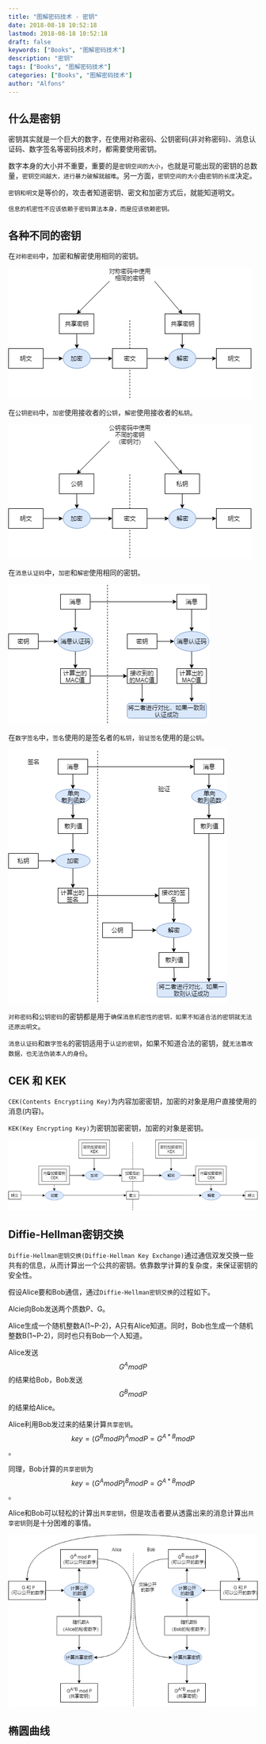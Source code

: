 ```yaml
---
title: "图解密码技术 - 密钥"
date: 2018-08-18 10:52:18
lastmod: 2018-08-18 10:52:18
draft: false
keywords: ["Books", "图解密码技术"]
description: "密钥"
tags: ["Books", "图解密码技术"]
categories: ["Books", "图解密码技术"]
author: "Alfons"
---
```


## 什么是密钥

密钥其实就是一个巨大的数字，在使用对称密码、公钥密码(非对称密码)、消息认证码、数字签名等密码技术时，都需要使用密钥。

数字本身的大小并不重要，重要的是`密钥空间的大小`，也就是可能出现的密钥的总数量，`密钥空间越大，进行暴力破解就越难`。另一方面，`密钥空间的大小`由`密钥的长度`决定。

`密钥和明文`是等价的，攻击者知道密钥、密文和加密方式后，就能知道明文。

`信息的机密性不应该依赖于密码算法本身，而是应该依赖密钥。`

<!--more-->

## 各种不同的密钥

在`对称密码`中，加密和解密使用相同的密钥。

![11-Symmetric-Cipher](/images/Books/ProfessionBooks/图解密码技术/11-Symmetric-Cipher.png)

在`公钥密码`中，`加密`使用接收者的`公钥`，`解密`使用接收者的`私钥`。

![11-Public-Key](/images/Books/ProfessionBooks/图解密码技术/11-Public-Key.png)

在`消息认证码`中，`加密`和`解密`使用相同的密钥。

![11-Authentication-Code](/images/Books/ProfessionBooks/图解密码技术/11-Authentication-Code.png)

在`数字签名`中，`签名`使用的是签名者的`私钥`，`验证签名`使用的是`公钥`。

![11-Digital-Signature](/images/Books/ProfessionBooks/图解密码技术/11-Digital-Signature.png)

`对称密码`和`公钥密码`的密钥都是用于`确保消息机密性的密钥，如果不知道合法的密钥就无法还原出明文`。

`消息认证码`和`数字签名`的密钥适用于`认证的密钥`，如果不知道合法的密钥，就`无法篡改数据，也无法伪装本人的身份`。

## CEK 和 KEK

`CEK(Contents Encryptiing Key)`为内容加密密钥，加密的对象是用户直接使用的消息(内容)。

`KEK(Key Encrypting Key)`为密钥加密密钥，加密的对象是密钥。

![11-CEK-KEK](/images/Books/ProfessionBooks/图解密码技术/11-CEK-KEK.png)

## Diffie-Hellman密钥交换

`Diffie-Hellman密钥交换(Diffie-Hellman Key Exchange)`通过通信双发交换一些共有的信息，从而计算出一个公共的密钥。依靠数学计算的复杂度，来保证密钥的安全性。

假设Alice要和Bob通信，通过`Diffie-Hellman密钥交换`的过程如下。

Alcie向Bob发送两个质数P、G。

Alice生成一个随机整数A(1~P-2)，A只有Alice知道。同时，Bob也生成一个随机整数B(1~P-2)，同时也只有Bob一个人知道。

Alice发送$$G^AmodP$$的结果给Bob，Bob发送$$G^BmodP$$的结果给Alice。

Alice利用Bob发过来的结果计算`共享密钥`。$$key=(G^{B}modP)^{A}modP=G^{A*B}modP$$。

同理，Bob计算的`共享密钥`为$$key=(G^{A}modP)^{B}modP=G^{A*B}modP$$。

Alice和Bob可以轻松的计算出`共享密钥`，但是攻击者要从透露出来的消息计算出`共享密钥`则是十分困难的事情。

![11-Diffie-Hellman](/images/Books/ProfessionBooks/图解密码技术/11-Diffie-Hellman.png)

## 椭圆曲线